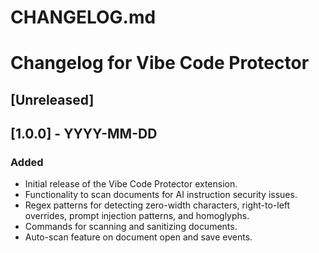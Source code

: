 # CHANGELOG.md

# Changelog for Vibe Code Protector

## [Unreleased]

## [1.0.0] - YYYY-MM-DD
### Added
- Initial release of the Vibe Code Protector extension.
- Functionality to scan documents for AI instruction security issues.
- Regex patterns for detecting zero-width characters, right-to-left overrides, prompt injection patterns, and homoglyphs.
- Commands for scanning and sanitizing documents.
- Auto-scan feature on document open and save events.